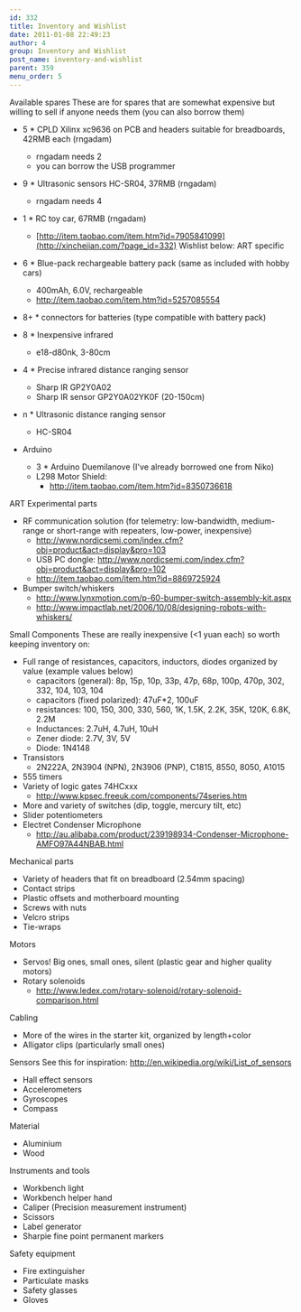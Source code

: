 ```yaml
---
id: 332
title: Inventory and Wishlist
date: 2011-01-08 22:49:23
author: 4
group: Inventory and Wishlist
post_name: inventory-and-wishlist
parent: 359
menu_order: 5
---
```


Available spares
These are for spares that are somewhat expensive but willing to sell if anyone needs them (you can also borrow them)
* 5 * CPLD Xilinx xc9636 on PCB and headers suitable for breadboards, 42RMB each (rngadam)
    * rngadam needs 2
    * you can borrow the USB programmer
* 9 * Ultrasonic sensors HC-SR04, 37RMB (rngadam)
    * rngadam needs 4
* 1 * RC toy car, 67RMB (rngadam)
    * [http://item.taobao.com/item.htm?id=7905841099](http://xinchejian.com/?page_id=332)
Wishlist below: ART specific

* 6 * Blue-pack rechargeable battery pack (same as included with hobby cars)
    * 400mAh, 6.0V, rechargeable
    * http://item.taobao.com/item.htm?id=5257085554
* 8+ * connectors for batteries (type compatible with battery pack)
* 8 * Inexpensive infrared
    * e18-d80nk, 3-80cm
* 4 * Precise infrared distance ranging sensor
    * Sharp IR GP2Y0A02
    * Sharp IR sensor GP2Y0A02YK0F (20-150cm)
* n * Ultrasonic distance ranging sensor
    * HC-SR04
* Arduino
    * 3 * Arduino Duemilanove (I've already borrowed one from Niko)
    * L298 Motor Shield:
        * http://item.taobao.com/item.htm?id=8350736618

ART Experimental parts

* RF communication solution (for telemetry: low-bandwidth, medium-range or short-range with repeaters, low-power, inexpensive)
    * http://www.nordicsemi.com/index.cfm?obj=product&act=display&pro=103
    * USB PC dongle: http://www.nordicsemi.com/index.cfm?obj=product&act=display&pro=102
    * http://item.taobao.com/item.htm?id=8869725924
* Bumper switch/whiskers
    * http://www.lynxmotion.com/p-60-bumper-switch-assembly-kit.aspx
    * http://www.impactlab.net/2006/10/08/designing-robots-with-whiskers/

Small Components
These are really inexpensive (<1 yuan each) so worth keeping inventory on:

* Full range of resistances, capacitors, inductors, diodes organized by value (example values below)
    * capacitors (general): 8p, 15p, 10p, 33p, 47p, 68p, 100p, 470p, 302, 332, 104, 103, 104
    * capacitors (fixed polarized): 47uF*2, 100uF
    * resistances: 100, 150, 300, 330, 560, 1K, 1.5K, 2.2K, 35K, 120K, 6.8K, 2.2M
    * Inductances: 2.7uH, 4.7uH, 10uH
    * Zener diode: 2.7V, 3V, 5V
    * Diode: 1N4148
* Transistors
    * 2N222A, 2N3904 (NPN), 2N3906 (PNP), C1815, 8550, 8050, A1015
* 555 timers
* Variety of logic gates 74HCxxx
    * http://www.kpsec.freeuk.com/components/74series.htm
* More and variety of switches (dip, toggle, mercury tilt, etc)
* Slider potentiometers
* Electret Condenser Microphone
    * http://au.alibaba.com/product/239198934-Condenser-Microphone-AMFO97A44NBAB.html

Mechanical parts
* Variety of headers that fit on breadboard (2.54mm spacing)
* Contact strips
* Plastic offsets and motherboard mounting
* Screws with nuts
* Velcro strips
* Tie-wraps

Motors
* Servos! Big ones, small ones, silent (plastic gear and higher quality motors)
* Rotary solenoids
    * http://www.ledex.com/rotary-solenoid/rotary-solenoid-comparison.html

Cabling
* More of the wires in the starter kit, organized by length+color
* Alligator clips (particularly small ones)

Sensors
See this for inspiration: http://en.wikipedia.org/wiki/List_of_sensors
* Hall effect sensors
* Accelerometers
* Gyroscopes
* Compass

Material
* Aluminium
* Wood

Instruments and tools
* Workbench light
* Workbench helper hand
* Caliper (Precision measurement instrument)
* Scissors
* Label generator
* Sharpie fine point permanent markers

Safety equipment
* Fire extinguisher
* Particulate masks
* Safety glasses
* Gloves